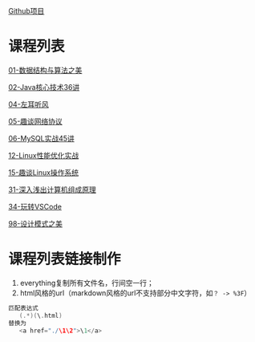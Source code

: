 ﻿[Github项目](https://github.com/tiandaochouqin1/Geek-Course)
# 课程列表
[01-数据结构与算法之美](./01-数据结构与算法之美/)

[02-Java核心技术36讲](./02-Java核心技术36讲/)

[04-左耳听风](./04-左耳听风/)


[05-趣谈网络协议](./05-趣谈网络协议/)

[06-MySQL实战45讲](./06-MySQL实战45讲/)

[12-Linux性能优化实战](./12-Linux性能优化实战/)

[15-趣谈Linux操作系统](./15-趣谈Linux操作系统/)

[31-深入浅出计算机组成原理](./31-深入浅出计算机组成原理/)

[34-玩转VSCode](./34-玩转VSCode/)

[98-设计模式之美](./98-设计模式之美/)


# 课程列表链接制作
1. everything复制所有文件名，行间空一行；
2. html风格的url（markdown风格的url不支持部分中文字符，如`？ -> %3F`）

```C
匹配表达式
   (.*)(\.html)
替换为
   <a href="./\1\2">\1</a>

```

